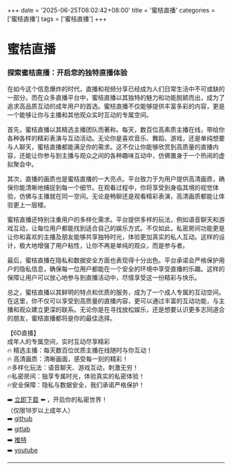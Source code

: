 +++
date = '2025-06-25T08:02:42+08:00'
title = '蜜桔直播'
categories = ['蜜桔直播']
tags = ['蜜桔直播']
+++

# 蜜桔直播

### 探索蜜桔直播：开启您的独特直播体验

在如今这个信息爆炸的时代，直播和视频分享已经成为人们日常生活中不可或缺的一部分。而在众多直播平台中，蜜桔直播以其独特的魅力和功能脱颖而出，成为了追求高品质互动的成年用户的首选。蜜桔直播不仅能够提供丰富多彩的内容，更是一个能够让你与主播和其他观众实时互动的专属空间。

首先，蜜桔直播以其精选主播团队而著称。每天，数百位高素质主播在线，带给你各种各样的精彩表演与互动活动。无论你是喜欢音乐、舞蹈、游戏，还是单纯想要与人聊天，蜜桔直播都能满足你的需求。这不仅让你能够欣赏到高质量的直播内容，还能让你参与到主播与观众之间的各种趣味互动中，仿佛置身于一个热闹的虚拟聚会中。

其次，直播的画质也是蜜桔直播的一大亮点。平台致力于为用户提供高清画质，确保你能清晰地捕捉到每一个细节。在观看过程中，你将享受到身临其境的视觉体验，仿佛与主播就在同一空间。无论是畅聊还是观看精彩表演，高清画质都能让体验更上一层楼。

蜜桔直播还特别注重用户的多样化需求。平台提供多样的玩法，例如语音聊天和游戏互动，让每位用户都能找到适合自己的娱乐方式。不仅如此，私密房间功能更是让你和喜欢的主播及朋友能够共享独特时光，体验更加真实的私人互动。这样的设计，极大地增强了用户粘性，让你不再是单纯的观众，而是参与者。

最后，蜜桔直播在隐私和数据安全方面也表现得十分出色。平台承诺会严格保护用户的隐私信息，确保每一位用户都能在一个安全的环境中享受直播的乐趣。这样的保障让用户可以放心地参与到直播活动中，尽情享受这一份精彩与快乐。

总之，蜜桔直播以其鲜明的特点和优质的服务，成为了一个成人专属的互动空间。在这里，你不仅可以享受到高质量的直播内容，更可以通过丰富的互动功能，与主播和观众建立更深的联系。无论你是在寻找放松娱乐，还是想要认识更多志同道合的朋友，蜜桔直播都将是你的最佳选择。

【6D直播】  
成年人的专属空间，实时互动尽享精彩  
🔥 精选主播：每天数百位优质主播在线随时与你互动！  
🔥 高清画质：清晰画面，感受每一刻的精彩！  
🔥多样化玩法：语音聊天、游戏互动，刺激无穷！  
🔥私密房间：独享专属时光，体验真实的私密体验！  
🔥安全保障：隐私与数据安全，我们承诺严格保护！  

➡️ [立即下载](https://down123.s3.ap-east-1.amazonaws.com/down/down.html?channelCode=blog) ⬅️ ，开启你的私密世界！  
（仅限18岁以上成年人）  
➡️ [github](https://aldult-live.github.io/)  
➡️ [gitlab](https://seo-09598d.gitlab.io/)  
➡️ [推特](https://x.com/wegame33)  
➡️ [youtube](https://www.youtube.com/@6Dlive)  

---
